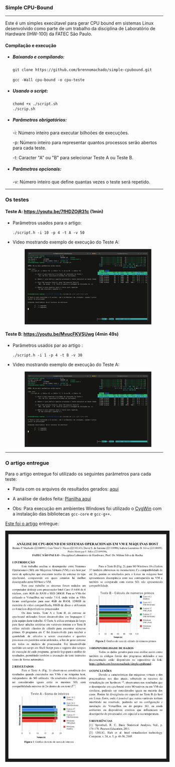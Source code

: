 ### Simple CPU-Bound
---

Este é um simples execútavel para gerar CPU bound em sistemas Linux desenvolvido como parte de um trabalho da disciplina de Laboratório de Hardware (IHW-100) da FATEC São Paulo.


#### Compilação e execução
- ##### Baixando e compilando:
    ```
    git clone https://github.com/brennomachado/simple-cpubound.git

    gcc -Wall cpu-bound -o cpu-teste
    ```

- ##### Usando o script:
    ```
    chomd +x ./script.sh
    ./scrip.sh
    ```

- ##### Parâmetros obrigatórios:
    -i: Número inteiro para executar bilhoões de execuções.

    -p: Número inteiro para representar quantos processos serão abertos para cada teste.
    
    -t: Caracter "A" ou "B" para selecionar Teste A ou Teste B.

- ##### Parâmetros opcionais:
    -v: Número inteiro que define quantas vezes o teste será repetido.


---
### Os testes

#### Teste A: https://youtu.be/7fHDZOjR31c (1min)
- Parâmetros usados para o artigo:
    ```
    ./script.h -i 10 -p 4 -t A -v 50
    ```
- Video mostrando exemplo de execução do Teste A:
    <p align="center">
    <a href="http://www.youtube.com/watch?feature=player_embedded&v=7fHDZOjR31c" target="_blank"><img src="/img_teste_a.jpg" 
    alt="Vídeo de execução do Teste A" width="384" height="219" border="10" /></a>
    </p>

#### Teste B: https://youtu.be/MvucFKVSUwg (4min 49s)

- Parâmetros usados par ao artigo :
    ```
    ./script.h -i 1 -p 4 -t B -v 30
    ```
- Video mostrando exemplo de execução do Teste A:
    <p align="center">
    <a href="http://www.youtube.com/watch?feature=player_embedded&v=7fHDZOjR31c" target="_blank"><img src="/img_teste_a.jpg" 
    alt="Vídeo de execução do Teste B" width="384" height="219" border="10" /></a>
    </p>

---
### O artigo entregue
Para o artigo entregue foi utilizado os seguintes parâmetros para cada teste: 

- Pasta com os arquivos de resultados gerados: <a href="https://github.com/brennomachado/simple-cpubound/tree/main/resultados/pc02-desktop" target="_blank"> aqui</a>
- A análise de dados feita: <a href="/resultados/Resultados-Desktop.ods" target="_blank">Planilha aqui</a>

- Obs: Para execução em ambientes Windows foi utilizado o <a href="https://cygwin.com/index.html" target="_blank">CygWin</a> com a instalação das bibliotecas `gcc-core` e `gcc-g++`.

<a href="artigo-resumo.pdf" target="_blank">Este foi o artigo</a> entregue:

<p align="center">
<a href="artigo-resumo.pdf" target="_blank">
<img src="artigo.png" 
alt="Vídeo de execução do Teste B"  border="10" /></a>
</p>



